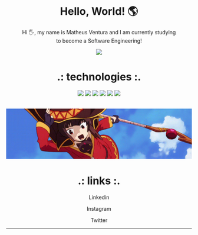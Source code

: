 <h1 align="center">Hello, World! 🌎</h1>
<p align="center">Hi 🖐, my name is Matheus Ventura and I am currently studying <br> to become a Software Engineering!<br>
<p align="center">
<img src="https://github-readme-stats.vercel.app/api?username=matheuusventura&&show_icons=true&count_private=true&theme=darcula&hide_border=true&hide=issues,contribs&bg_color=00000000">
</p>
<h1 align="center">.: technologies :.</h1>
<p align="center"><img src="https://cdn3.iconfinder.com/data/icons/logos-and-brands-adobe/512/267_Python-512.png" width=25px> <img src="https://git-scm.com/images/logos/downloads/Git-Icon-1788C.png" width=25px>
<img src="https://cdn-icons-png.flaticon.com/512/732/732212.png" width=25px> <img src="https://static-00.iconduck.com/assets.00/file-type-css-icon-1806x2048-r5fwjl3p.png" width=22px> <img src="https://upload.wikimedia.org/wikipedia/commons/thumb/3/33/Figma-logo.svg/1667px-Figma-logo.svg.png" width=16px> <img src="https://upload.wikimedia.org/wikipedia/commons/2/20/Photoshop_CC_icon.png" width=25px></p>
<br>
<img src="/gif-image.gif">
<h1 align="center">.: links :.</h1>
<p align="center" href="https://www.instagram.com/">Linkedin</p> <p align="center" href="https://www.instagram.com/">Instagram</p> <p align="center" href="https://www.instagram.com/">Twitter</p>
<hr>
